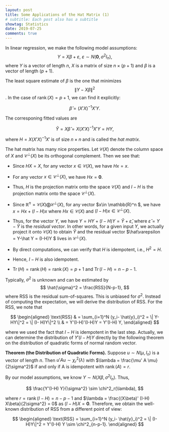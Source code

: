 ```yaml
---
layout: post
title: Some Applications of the Hat Matrix (1)
# subtitle: Each post also has a subtitle
showtag: Statistics
date: 2019-07-25
comments: true
---
```

In linear regression, we make the following model assumptions:
$$
Y=X\beta+\varepsilon,~\varepsilon\sim N(\boldsymbol{0},\sigma^2 I_n),
$$
where $Y$ is a vector of length $n$, $X$ is a matrix of size $n\times (p+1)$ and $\beta$ is a vector of length $(p+1)$.

The least square estimate of $\beta$ is the one that minimizes $$ \|Y-X\beta\|^2 $$. In the case of $\operatorname{rank}(X) = p+1$, we can find it explicitly:

$$
\hat{\beta} = (X'X)^{-1}X'Y.
$$

The corresponing fitted values are

$$
\hat Y = X\hat\beta = X(X'X)^{-1}X' Y = H Y,
$$

where $H = X(X'X)^{-1}X'$ is of size $n\times n$ and is called the *hat matrix*.

The hat matrix has many nice properties. Let $\mathcal{C}(X)$ denote the column space of $X$ and $\mathcal{C}^\perp(X)$ be its orthogonal complement.
Then we see that:
- Since $HX = X$, for any vector $x \in \mathcal{C}(X)$, we have $Hx = x$.

- For any vector $x \in \mathcal{C}^\perp(X)$, we have $Hx = \boldsymbol{0}$.

- Thus, $H$ is the projection matrix onto the space $\mathcal{C}(X)$ and $I-H$ is the projection matrix onto the space $\mathcal{C}^\perp(X)$.

- Since $\mathbb{R}^n = \mathcal{C}(X) \bigoplus \mathcal{C}^\perp(X)$, for any vector $x\in \mathbb{R}^n $, we have $x = Hx + (I-H)x$ where $Hx\in \mathcal{C}(X)$ and $(I-H)x \in \mathcal{C}^\perp(X)$.

- Thus, for the vector $Y$, we have $Y = HY + (I-H)Y = \hat Y + \hat \varepsilon$, where $\hat\varepsilon = Y-\hat Y$ is the *residual vector*. In other words, for a given input $Y$, we actually project it onto $\mathcal{C}(X)$ to obtain $\hat Y$ and the residual vector $\hat\varepsilon = Y-\hat Y = (I-H)Y $ lives in $\mathcal{C}^\perp(X)$.

- By direct computations, we can verify that $H$ is idempotent, i.e., $H^2 = H$.

- Hence, $I-H$ is also idempotent.

- $\operatorname{Tr}(H) = \operatorname{rank} (H) = \operatorname{rank} (X) = p+1$ and $\operatorname{Tr}(I-H)= n-p-1$.

Typically, $\sigma^2$ is unknown and can be estimated by
$$
\hat{\sigma}^2 = \frac{RSS}{N-p-1},
$$
where RSS is the residual sum-of-squares. This is unbiased for $\sigma^2$. Instead of computing the expectation, we will derive the distribution of RSS. For the RSS, we note that

$$
\begin{aligned}
\text{RSS} & = \sum_{i=1}^N (y_i- \hat{y}_i)^2 = \| Y- HY\|^2  = \| (I- H)Y\|^2 \\
          & = Y'(I-H)'(I-H)Y = Y'(I-H) Y,
\end{aligned}
$$

where we used the fact that $I-H$ is idempotent in the last step.
Actually, we can determine the distribution of $Y'(I-H) Y$ directly by the following theorem on the distribution of quadratic forms of normal random vector.

**Theorem (the Distribution of Quadratic Forms).**
Suppose $u\sim N(\mu, I_n)$ is a vector of length $n$. Then
$u' A u \sim \chi^2_r(\lambda)$ with $\lambda = \frac{\mu' A \mu}{2\sigma^2}$ if and only if
A is idempotent with $\operatorname{rank}(A) = r$.

By our model assumptions, we know $Y \sim N(X\beta, \sigma^2 I_n)$. Thus,

$$
\frac{Y'(I-H) Y}{\sigma^2} \sim \chi^2_r(\lambda),
$$

where $r = \operatorname{rank}(I-H) = n-p-1$ and $\lambda = \frac{(X\beta)' (I-H) X\beta}{2\sigma^2} = 0$ as $(I-H)X = \boldsymbol{0}$.
Therefore, we obtain the well-known distribution of RSS from a different point of view:

$$
\begin{aligned}
\text{RSS} = \sum_{i=1}^N (y_i- \hat{y}_i)^2  = \| (I- H)Y\|^2  =  Y'(I-H) Y \sim \chi^2_{n-p-1}.
\end{aligned}
$$
